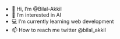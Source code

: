 - 👋 Hi, I’m @Bilal-Akkil
- 🤖 I’m interested in AI
- 💻 I’m currently learning web development 
- 📫 How to reach me twitter @bilal_akkil

<!---
Bilal-Akkil/Bilal-Akkil is a ✨ special ✨ repository because its `README.md` (this file) appears on your GitHub profile.
You can click the Preview link to take a look at your changes.
--->
